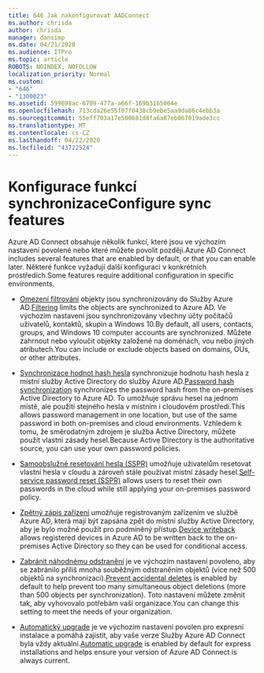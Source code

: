 ```yaml
---
title: 646 Jak nakonfigurovat AADConnect
ms.author: chrisda
author: chrisda
manager: dansimp
ms.date: 04/21/2020
ms.audience: ITPro
ms.topic: article
ROBOTS: NOINDEX, NOFOLLOW
localization_priority: Normal
ms.custom:
- "646"
- "1300023"
ms.assetid: 599698ac-6709-477a-a66f-169b3165064e
ms.openlocfilehash: 713cda26e55f07f0438cb9ebe5aa9da86c4ebb3a
ms.sourcegitcommit: 55eff703a17e500681d8fa6a87eb067019ade3cc
ms.translationtype: MT
ms.contentlocale: cs-CZ
ms.lasthandoff: 04/22/2020
ms.locfileid: "43722524"
---
```

# <a name="configure-sync-features"></a><span data-ttu-id="43ed6-102">Konfigurace funkcí synchronizace</span><span class="sxs-lookup"><span data-stu-id="43ed6-102">Configure sync features</span></span>

<span data-ttu-id="43ed6-103">Azure AD Connect obsahuje několik funkcí, které jsou ve výchozím nastavení povolené nebo které můžete povolit později.</span><span class="sxs-lookup"><span data-stu-id="43ed6-103">Azure AD Connect includes several features that are enabled by default, or that you can enable later.</span></span> <span data-ttu-id="43ed6-104">Některé funkce vyžadují další konfiguraci v konkrétních prostředích.</span><span class="sxs-lookup"><span data-stu-id="43ed6-104">Some features require additional configuration in specific environments.</span></span>

- <span data-ttu-id="43ed6-105">[Omezení filtrování](https://docs.microsoft.com/azure/active-directory/connect/active-directory-aadconnectsync-configure-filtering) objekty jsou synchronizovány do Služby Azure AD.</span><span class="sxs-lookup"><span data-stu-id="43ed6-105">[Filtering](https://docs.microsoft.com/azure/active-directory/connect/active-directory-aadconnectsync-configure-filtering) limits the objects are synchronized to Azure AD.</span></span> <span data-ttu-id="43ed6-106">Ve výchozím nastavení jsou synchronizovány všechny účty počítačů uživatelů, kontaktů, skupin a Windows 10.</span><span class="sxs-lookup"><span data-stu-id="43ed6-106">By default, all users, contacts, groups, and Windows 10 computer accounts are synchronized.</span></span> <span data-ttu-id="43ed6-107">Můžete zahrnout nebo vyloučit objekty založené na doménách, vou nebo jiných atributech.</span><span class="sxs-lookup"><span data-stu-id="43ed6-107">You can include or exclude objects based on domains, OUs, or other attributes.</span></span>

- <span data-ttu-id="43ed6-108">[Synchronizace hodnot hash hesla](https://docs.microsoft.com/azure/active-directory/connect/active-directory-aadconnectsync-implement-password-hash-synchronization) synchronizuje hodnotu hash hesla z místní služby Active Directory do služby Azure AD.</span><span class="sxs-lookup"><span data-stu-id="43ed6-108">[Password hash synchronization](https://docs.microsoft.com/azure/active-directory/connect/active-directory-aadconnectsync-implement-password-hash-synchronization) synchronizes the password hash from the on-premises Active Directory to Azure AD.</span></span> <span data-ttu-id="43ed6-109">To umožňuje správu hesel na jednom místě, ale použití stejného hesla v místním i cloudovém prostředí.</span><span class="sxs-lookup"><span data-stu-id="43ed6-109">This allows password management in one location, but use of the same password in both on-premises and cloud environments.</span></span> <span data-ttu-id="43ed6-110">Vzhledem k tomu, že směrodatným zdrojem je služba Active Directory, můžete použít vlastní zásady hesel.</span><span class="sxs-lookup"><span data-stu-id="43ed6-110">Because Active Directory is the authoritative source, you can use your own password policies.</span></span>

- <span data-ttu-id="43ed6-111">[Samoobslužné resetování hesla (SSPR)](https://docs.microsoft.com/azure/active-directory/authentication/quickstart-sspr) umožňuje uživatelům resetovat vlastní hesla v cloudu a zároveň stále používat místní zásady hesel.</span><span class="sxs-lookup"><span data-stu-id="43ed6-111">[Self-service password reset (SSPR)](https://docs.microsoft.com/azure/active-directory/authentication/quickstart-sspr) allows users to reset their own passwords in the cloud while still applying your on-premises password policy.</span></span>

- <span data-ttu-id="43ed6-112">[Zpětný zápis zařízení](https://docs.microsoft.com/azure/active-directory/connect/active-directory-aadconnect-feature-device-writeback) umožňuje registrovaným zařízením ve službě Azure AD, která mají být zapsána zpět do místní služby Active Directory, aby je bylo možné použít pro podmíněný přístup.</span><span class="sxs-lookup"><span data-stu-id="43ed6-112">[Device writeback](https://docs.microsoft.com/azure/active-directory/connect/active-directory-aadconnect-feature-device-writeback) allows registered devices in Azure AD to be written back to the on-premises Active Directory so they can be used for conditional access.</span></span>

- <span data-ttu-id="43ed6-113">[Zabránit náhodnému odstranění](https://docs.microsoft.com/azure/active-directory/connect/active-directory-aadconnectsync-feature-prevent-accidental-deletes) je ve výchozím nastavení povoleno, aby se zabránilo příliš mnoha souběžným odstraněním objektů (více než 500 objektů na synchronizaci).</span><span class="sxs-lookup"><span data-stu-id="43ed6-113">[Prevent accidental deletes](https://docs.microsoft.com/azure/active-directory/connect/active-directory-aadconnectsync-feature-prevent-accidental-deletes) is enabled by default to help prevent too many simultaneous object deletions (more than 500 objects per synchronization).</span></span> <span data-ttu-id="43ed6-114">Toto nastavení můžete změnit tak, aby vyhovovalo potřebám vaší organizace.</span><span class="sxs-lookup"><span data-stu-id="43ed6-114">You can change this setting to meet the needs of your organization.</span></span>

- <span data-ttu-id="43ed6-115">[Automatický upgrade](https://docs.microsoft.com/azure/active-directory/connect/active-directory-aadconnect-feature-automatic-upgrade) je ve výchozím nastavení povolen pro expresní instalace a pomáhá zajistit, aby vaše verze Služby Azure AD Connect byla vždy aktuální.</span><span class="sxs-lookup"><span data-stu-id="43ed6-115">[Automatic upgrade](https://docs.microsoft.com/azure/active-directory/connect/active-directory-aadconnect-feature-automatic-upgrade) is enabled by default for express installations and helps ensure your version of Azure AD Connect is always current.</span></span>
